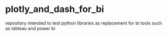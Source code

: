 # plotly_and_dash_for_bi
 repository intended to test python libraries as replacement for bi tools such as tableau and power bi
